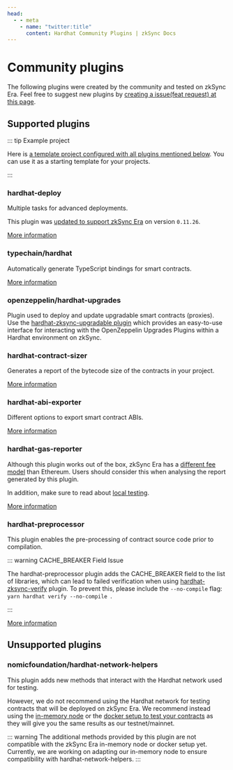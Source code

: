 ```yaml
---
head:
  - - meta
    - name: "twitter:title"
      content: Hardhat Community Plugins | zkSync Docs
---
```


# Community plugins

The following plugins were created by the community and tested on zkSync Era. Feel free to suggest new plugins by [creating a issue(feat request) at this page](https://github.com/matter-labs/hardhat-zksync/issues/new?assignees=&labels=feat&projects=&template=feature_report.md&title=).

## Supported plugins

::: tip Example project

Here is [a template project configured with all plugins mentioned below](https://github.com/matter-labs/era-hardhat-with-plugins). You can use it as a starting template for your projects.

:::

### hardhat-deploy

Multiple tasks for advanced deployments.

This plugin was [updated to support zkSync Era](https://github.com/wighawag/hardhat-deploy/pull/437) on version `0.11.26`.

[More information](https://www.npmjs.com/package/hardhat-deploy)

### typechain/hardhat

Automatically generate TypeScript bindings for smart contracts.

[More information](https://www.npmjs.com/package/@typechain/hardhat)

### openzeppelin/hardhat-upgrades

Plugin used to deploy and update upgradable smart contracts (proxies). Use the [hardhat-zksync-upgradable plugin](./hardhat-zksync-upgradable.md) which provides an easy-to-use interface for interacting with the OpenZeppelin Upgrades Plugins within a Hardhat environment on zkSync.

### hardhat-contract-sizer

Generates a report of the bytecode size of the contracts in your project.

[More information](https://www.npmjs.com/package/hardhat-contract-sizer)

### hardhat-abi-exporter

Different options to export smart contract ABIs.

[More information](https://www.npmjs.com/package/hardhat-abi-exporter)

### hardhat-gas-reporter

Although this plugin works out of the box, zkSync Era has a [different fee model](../../developer-reference/fee-model.md) than Ethereum. Users should consider this when analysing the report generated by this plugin.

In addition, make sure to read about [local testing](../../test-and-debug/getting-started.md).

[More information](https://www.npmjs.com/package/hardhat-gas-reporter)

### hardhat-preprocessor

This plugin enables the pre-processing of contract source code prior to compilation.

::: warning CACHE_BREAKER Field Issue

The hardhat-preprocessor plugin adds the CACHE_BREAKER field to the list of libraries, which can lead to failed verification when using [hardhat-zksync-verify](./hardhat-zksync-verify.md) plugin. To prevent this, please include the `--no-compile` flag: `yarn hardhat verify --no-compile `.

:::

[More information](https://www.npmjs.com/package/hardhat-preprocessor)

## Unsupported plugins

### nomicfoundation/hardhat-network-helpers

This plugin adds new methods that interact with the Hardhat network used for testing.

However, we do not recommend using the Hardhat network for testing contracts that will be deployed on zkSync Era. We recommend instead using the [in-memory node](../../test-and-debug/era-test-node.md) or the [docker setup to test your contracts](../../test-and-debug/dockerized-l1-l2-nodes.md) as they will give you the same results as our testnet/mainnet.

::: warning
The additional methods provided by this plugin are not compatible with the zkSync Era in-memory node or docker setup yet. Currently, we are working on adapting our in-memory node to ensure compatibility with hardhat-network-helpers.
:::
